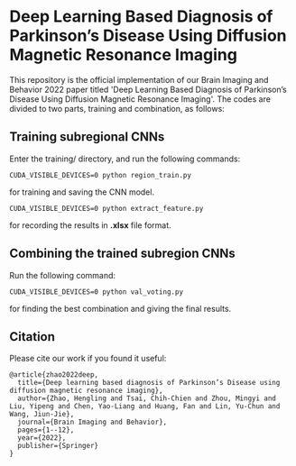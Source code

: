# Deep Learning Based Diagnosis of Parkinson’s Disease Using Diffusion Magnetic Resonance Imaging
This repository is the official implementation of our Brain Imaging and Behavior 2022 paper titled 'Deep Learning Based Diagnosis of Parkinson’s Disease Using Diffusion Magnetic Resonance Imaging'. The codes are divided to two parts, training and combination, as follows:

## Training subregional CNNs
Enter the training/ directory, and run the following commands:

    CUDA_VISIBLE_DEVICES=0 python region_train.py 

for training and saving the CNN model.

    CUDA_VISIBLE_DEVICES=0 python extract_feature.py

for recording the results in **.xlsx** file format.

## Combining the trained subregion CNNs
Run the following command:

    CUDA_VISIBLE_DEVICES=0 python val_voting.py

for finding the best combination and giving the final results.

## Citation
Please cite our work if you found it useful:

    @article{zhao2022deep,
      title={Deep learning based diagnosis of Parkinson’s Disease using diffusion magnetic resonance imaging},
      author={Zhao, Hengling and Tsai, Chih-Chien and Zhou, Mingyi and Liu, Yipeng and Chen, Yao-Liang and Huang, Fan and Lin, Yu-Chun and Wang, Jiun-Jie},
      journal={Brain Imaging and Behavior},
      pages={1--12},
      year={2022},
      publisher={Springer}
    }
